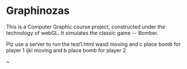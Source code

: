 # Graphinozas
This is a Computer Graphic course project, constructed under the technology of webGL.
It simulates the classic game -- Bomber.

Plz use a server to run the test1.html
wasd moving and c place bomb for player 1
ijkl moving and b place bomb for player 2

~
